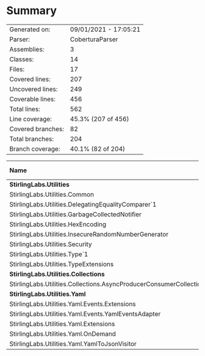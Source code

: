 ﻿# Summary
|||
|:---|:---|
| Generated on: | 09/01/2021 - 17:05:21 |
| Parser: | CoberturaParser |
| Assemblies: | 3 |
| Classes: | 14 |
| Files: | 17 |
| Covered lines: | 207 |
| Uncovered lines: | 249 |
| Coverable lines: | 456 |
| Total lines: | 562 |
| Line coverage: | 45.3% (207 of 456) |
| Covered branches: | 82 |
| Total branches: | 204 |
| Branch coverage: | 40.1% (82 of 204) |

|**Name**|**Covered**|**Uncovered**|**Coverable**|**Total**|**Line coverage**|**Covered**|**Total**|**Branch coverage**|
|:---|---:|---:|---:|---:|---:|---:|---:|---:|
|**StirlingLabs.Utilities**|**22**|**136**|**158**|**678**|**13.9%**|**5**|**58**|**8.6%**|
|StirlingLabs.Utilities.Common|7|17|24|158|29.1%|2|6|33.3%|
|StirlingLabs.Utilities.DelegatingEqualityComparer`1|6|8|14|35|42.8%|1|8|12.5%|
|StirlingLabs.Utilities.GarbageCollectedNotifier|0|8|8|30|0%|0|6|0%|
|StirlingLabs.Utilities.HexEncoding|0|40|40|94|0%|0|10|0%|
|StirlingLabs.Utilities.InsecureRandomNumberGenerator|0|11|11|38|0%|0|4|0%|
|StirlingLabs.Utilities.Security|1|38|39|91|2.5%|0|20|0%|
|StirlingLabs.Utilities.Type`1|2|14|16|116|12.5%|0|0||
|StirlingLabs.Utilities.TypeExtensions|6|0|6|116|100%|2|4|50%|
|**StirlingLabs.Utilities.Collections**|**102**|**65**|**167**|**0**|**61%**|**40**|**88**|**45.4%**|
|StirlingLabs.Utilities.Collections.AsyncProducerConsumerCollection`1|102|65|167|0|61%|40|88|45.4%|
|**StirlingLabs.Utilities.Yaml**|**83**|**48**|**131**|**0**|**63.3%**|**37**|**58**|**63.7%**|
|StirlingLabs.Utilities.Yaml.Events.Extensions|34|1|35|0|97.1%|21|22|95.4%|
|StirlingLabs.Utilities.Yaml.Events.YamlEventsAdapter|4|9|13|0|30.7%|0|0||
|StirlingLabs.Utilities.Yaml.Extensions|10|24|34|0|29.4%|2|14|14.2%|
|StirlingLabs.Utilities.Yaml.OnDemand|3|0|3|0|100%|0|0||
|StirlingLabs.Utilities.Yaml.YamlToJsonVisitor|32|14|46|0|69.5%|14|22|63.6%|
